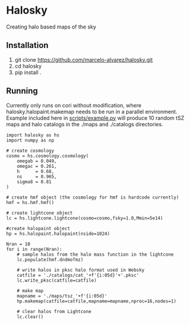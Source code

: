 # Halosky
Creating halo based maps of the sky

## Installation
1. git clone https://github.com/marcelo-alvarez/halosky.git
2. cd halosky
3. pip install .

## Running
Currently only runs on cori without modification, where halosky.halopaint.makemap needs to be run in a parallel environment. Example included here in [scripts/example.py](https://github.com/marcelo-alvarez/halosky/blob/master/scripts/example.py) will produce 10 random tSZ maps and halo catalogs in the ./maps and ./catalogs directories.
```
import halosky as hs
import numpy as np

# create cosmology
cosmo = hs.cosmology.cosmology(
    omegab = 0.049,
    omegac = 0.261,
    h      = 0.68,
    ns     = 0.965,
    sigma8 = 0.81
)

# create hmf object (the cosmology for hmf is hardcode currently)
hmf = hs.hmf.hmf()

# create lightcone object
lc = hs.lightcone.lightcone(cosmo=cosmo,fsky=1.0,Mmin=5e14)

#create halopaint object
hp = hs.halopaint.halopaint(nside=1024)

Nran = 10
for i in range(Nran):
    # sample halos from the halo mass function in the lightcone
    lc.populate(hmf.dndmofmz)

    # write halos in pksc halo format used in Websky
    catfile = './catalogs/cat_'+f'{i:05d}'+'.pksc'
    lc.write_pksc(catfile=catfile)

    # make map
    mapname = './maps/tsz_'+f'{i:05d}'
    hp.makemap(catfile=catfile,mapname=mapname,nproc=16,nodes=1)

    # clear halos from Lightcone
    lc.clear()
```
